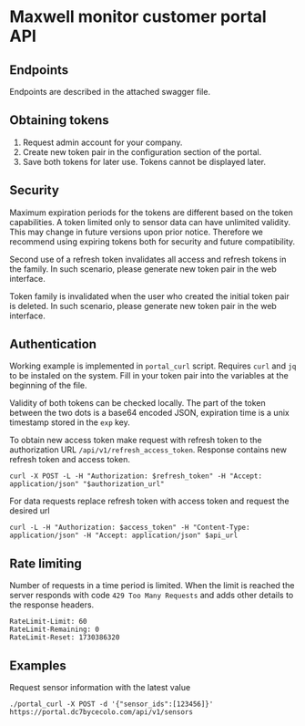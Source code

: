 # Maxwell monitor customer portal API

## Endpoints

Endpoints are described in the attached swagger file.

## Obtaining tokens

1. Request admin account for your company.
2. Create new token pair in the configuration section of the portal.
3. Save both tokens for later use. Tokens cannot be displayed later.

## Security

Maximum expiration periods for the tokens are different based on the token capabilities. A token limited only to sensor data can have unlimited validity. This may change in future versions upon prior notice. Therefore we recommend using expiring tokens both for security and future compatibility.

Second use of a refresh token invalidates all access and refresh tokens in the family. In such scenario, please generate new token pair in the web interface.

Token family is invalidated when the user who created the initial token pair is deleted. In such scenario, please generate new token pair in the web interface.

## Authentication

Working example is implemented in `portal_curl` script. Requires `curl` and `jq` to be instaled on the system. Fill in your token pair into the variables at the beginning of the file.

Validity of both tokens can be checked locally. The part of the token between the two dots is a base64 encoded JSON, expiration time is a unix timestamp stored in the `exp` key.

To obtain new access token make request with refresh token to the authorization URL `/api/v1/refresh_access_token`. Response contains new refresh token and access token.
```
curl -X POST -L -H "Authorization: $refresh_token" -H "Accept: application/json" "$authorization_url"
```

For data requests replace refresh token with access token and request the desired url
```
curl -L -H "Authorization: $access_token" -H "Content-Type: application/json" -H "Accept: application/json" $api_url
```

## Rate limiting

Number of requests in a time period is limited. When the limit is reached the server responds with code `429 Too Many Requests` and adds other details to the response headers.
```
RateLimit-Limit: 60
RateLimit-Remaining: 0
RateLimit-Reset: 1730386320
```

## Examples

Request sensor information with the latest value
```
./portal_curl -X POST -d '{"sensor_ids":[123456]}' https://portal.dc7bycecolo.com/api/v1/sensors
```
